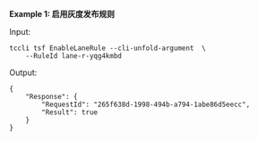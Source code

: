 **Example 1: 启用灰度发布规则**



Input: 

```
tccli tsf EnableLaneRule --cli-unfold-argument  \
    --RuleId lane-r-yqg4kmbd
```

Output: 
```
{
    "Response": {
        "RequestId": "265f638d-1998-494b-a794-1abe86d5eecc",
        "Result": true
    }
}
```

